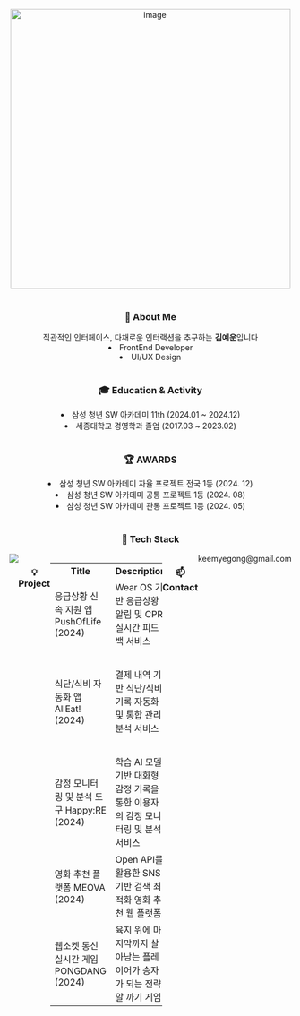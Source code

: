<br>

<div align="center">
  <img width="500" alt="image" ![KEEMYEGONG](
    src="https://github.com/user-attachments/assets/1cc95b7e-32e5-4d80-8e8a-114802dc0717")>
  
  <br>
  <br>

  <h3> 🔎 About Me </h3>
  직관적인 인터페이스, 다채로운 인터랙션을 추구하는 <b>김예운</b>입니다<br>
  <li>FrontEnd Developer<br></li>
  <li>UI/UX Design</li>

  <br>

  <h3> 🎓 Education & Activity </h3>
  <li>삼성 청년 SW 아카데미 11th (2024.01 ~ 2024.12)</li>
  <li>세종대학교 경영학과 졸업 (2017.03 ~ 2023.02)</li>

  <br>

  <h3> 🏆 AWARDS </h3>
  <li>삼성 청년 SW 아카데미 자율 프로젝트 전국 1등 (2024. 12)</li>
  <li>삼성 청년 SW 아카데미 공통 프로젝트 1등 (2024. 08)</li>
  <li>삼성 청년 SW 아카데미 관통 프로젝트 1등 (2024. 05)</li>
  
  <br>
  
  <h3> 📜 Tech Stack </h3>
  <div style="display: flex; align-items: flex-start;">
<!--     
  <b>LANGUAGE</b> <br>
  <img src="https://img.shields.io/badge/python-3776AB?style=for-the-badge&logo=python&logoColor=white"/>
  <img src="https://img.shields.io/badge/java-007396?style=for-the-badge&logo=java&logoColor=white"> 
  <img src="https://img.shields.io/badge/Kotlin-7F52FF?style=flat-square&logo=kotlin&logoColor=white">
    
  <b>FrontEnd</b> <br>
  <img src="https://img.shields.io/badge/react-61DAFB?style=for-the-badge&logo=react&logoColor=black">
  <img src="https://img.shields.io/badge/reactnative-61DAFB?style=for-the-badge&logo=react&logoColor=black">
  <img src="https://img.shields.io/badge/vue.js-4FC08D?style=for-the-badge&logo=vue.js&logoColor=white"/> <br>
  <img src="https://img.shields.io/badge/typescript-3178C6?style=for-the-badge&logo=typescript&logoColor=white"/>
  <img src="https://img.shields.io/badge/javascript-F7DF1E?style=for-the-badge&logo=javascript&logoColor=black"/>
  <img src="https://img.shields.io/badge/html5-E34F26?style=for-the-badge&logo=html5&logoColor=white"/>
  <img src="https://img.shields.io/badge/css-1572B6?style=for-the-badge&logo=css3&logoColor=white"/> <br>
--> 

<!--     
  <b>BackEnd</b> <br>
  <img src="https://img.shields.io/badge/django-092E20?style=for-the-badge&logo=django&logoColor=white"/>
  <img src="https://img.shields.io/badge/mysql-4479A1?style=for-the-badge&logo=mysql&logoColor=white"/> <br>

  <b>Design</b> <br>
  <img src="https://img.shields.io/badge/adobe-DA1F26?style=for-the-badge&logo=adobe%20creative%20cloud&logoColor=white"/>
  <img src="https://img.shields.io/badge/figma-F24E1E?style=for-the-badge&logo=figma&logoColor=white"/>
-->
  
  <div align='center'>
    <img src="https://github-readme-stats.vercel.app/api/top-langs/?username=keemyegong"/>
  </div>
  
  <br>

  <h3>💡 Project</h3>
  <table align="center">
  <tr>
    <th>Title</th>
     <th>Description</th>
    <th>Skills</th>
    <th>Link</th>
  </tr>
  <tr>
    <td>응급상황 신속 지원 앱 PushOfLife (2024)</td>
     <td>Wear OS 기반 응급상황 알림 및 CPR 실시간 피드백 서비스</td>
    <td>Kotlin, Android SDK, Redis, MongoDB, WebFlux, BLE, etc.</td>
   <td>https://github.com/keemyegong/project-PushOfLife.git</td>
  </tr>
  <tr>
    <td>식단/식비 자동화 앱 AllEat! (2024)</td>
     <td>결제 내역 기반 식단/식비 기록 자동화 및 통합 관리 분석 서비스</td>
    <td>React Native, Spring Boot, TypeScript, Amazon S3, YOLOv10, MySQL etc.</td>
   <td>https://github.com/keemyegong/project-AllEat.git</td>
  </tr>
  <tr>
    <td>감정 모니터링 및 분석 도구 Happy:RE (2024)</td>
     <td>학습 AI 모델 기반 대화형 감정 기록을 통한 이용자의 감정 모니터링 및 분석 서비스</td>
    <td>React, Spring Boot, MySQL, Amazon S3, LangChain, etc.</td>
   <td>https://github.com/keemyegong/project-Happy-RE.git</td>
  </tr>
  <tr>
    <td>영화 추천 플랫폼 MEOVA (2024)</td>
     <td>Open API를 활용한 SNS 기반 검색 최적화 영화 추천 웹 플랫폼</td>
    <td>Python, Django, Vue, MySQL, Adobe, etc.</td>
   <td>https://github.com/keemyegong/project-MEOVA.git</td>
  </tr>
  </tr>
    <tr>
    <td>웹소켓 통신 실시간 게임 PONGDANG (2024)</td>
     <td>육지 위에 마지막까지 살아남는 플레이어가 승자가 되는 전략 알 까기 게임</td>
    <td>Python, Pygame, WebSocket, Adobe</td>
   <td>https://github.com/keemyegong/project-PONDANG.git</td>
  </tr>
</table>

<br>

  <h3> 📫 Contact  </h3>
  keemyegong@gmail.com

</div>

<br>
